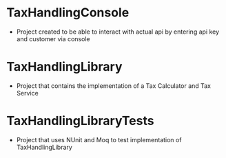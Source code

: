 # TaxHandlingConsole
- Project created to be able to interact with actual api by entering api key and customer via console

# TaxHandlingLibrary
- Project that contains the implementation of a Tax Calculator and Tax Service

# TaxHandlingLibraryTests
- Project that uses NUnit and Moq to test implementation of TaxHandlingLibrary